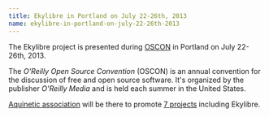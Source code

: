 ```yaml
---
title: Ekylibre in Portland on July 22-26th, 2013
name: ekylibre-in-portland-on-july-22-26th-2013
---
```

The Ekylibre project is presented during [OSCON](http://www.oscon.com/oscon2013) in Portland on July 22-26th, 2013.

The *O'Reilly Open Source Convention* (OSCON) is an annual convention for the discussion of free and open source software.
It's organized by the publisher *O'Reilly Media* and is held each summer in the United States.

[Aquinetic association](http://www.pole-aquinetic.fr/en) will be there to promote [7 projects](http://www.osaexport.com/our-companies) including Ekylibre.